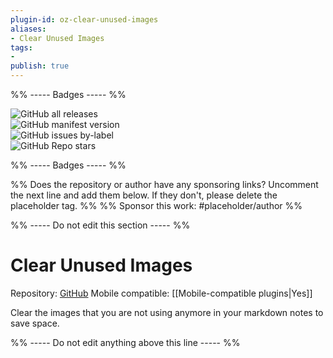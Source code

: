 ```yaml
---
plugin-id: oz-clear-unused-images
aliases:
- Clear Unused Images
tags: 
- 
publish: true
---
```


%% ----- Badges ----- %%

![GitHub all releases](https://img.shields.io/github/downloads/ozntel/oz-clear-unused-images-obsidian/total?color=573E7A&logo=github&style=for-the-badge)   
![GitHub manifest version](https://img.shields.io/github/manifest-json/v/ozntel/oz-clear-unused-images-obsidian?color=573E7A&logo=github&style=for-the-badge)   
![GitHub issues by-label](https://img.shields.io/github/issues/ozntel/oz-clear-unused-images-obsidian/help%20wanted?color=573E7A&logo=github&style=for-the-badge)   
![GitHub Repo stars](https://img.shields.io/github/stars/ozntel/oz-clear-unused-images-obsidian?color=573E7A&logo=github&style=for-the-badge)

%% ----- Badges ----- %%

%% Does the repository or author have any sponsoring links? Uncomment the next line and add them below. If they don't, please delete the placeholder tag. %%
%% Sponsor this work: #placeholder/author %%

%% ----- Do not edit this section ----- %%

# Clear Unused Images

Repository: [GitHub](https://github.com/ozntel/oz-clear-unused-images-obsidian)
Mobile compatible: [[Mobile-compatible plugins|Yes]]

Clear the images that you are not using anymore in your markdown notes to save space.

%% ----- Do not edit anything above this line ----- %% 
